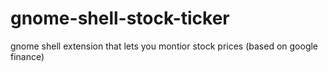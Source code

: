 gnome-shell-stock-ticker
========================

gnome shell extension that lets you montior stock prices (based on google finance)